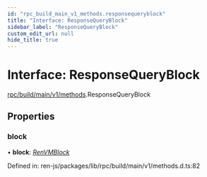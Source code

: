 ```yaml
---
id: "rpc_build_main_v1_methods.responsequeryblock"
title: "Interface: ResponseQueryBlock"
sidebar_label: "ResponseQueryBlock"
custom_edit_url: null
hide_title: true
---
```


# Interface: ResponseQueryBlock

[rpc/build/main/v1/methods](../modules/rpc_build_main_v1_methods.md).ResponseQueryBlock

## Properties

### block

• **block**: [*RenVMBlock*](rpc_build_main_v1_methods.renvmblock.md)

Defined in: ren-js/packages/lib/rpc/build/main/v1/methods.d.ts:82
